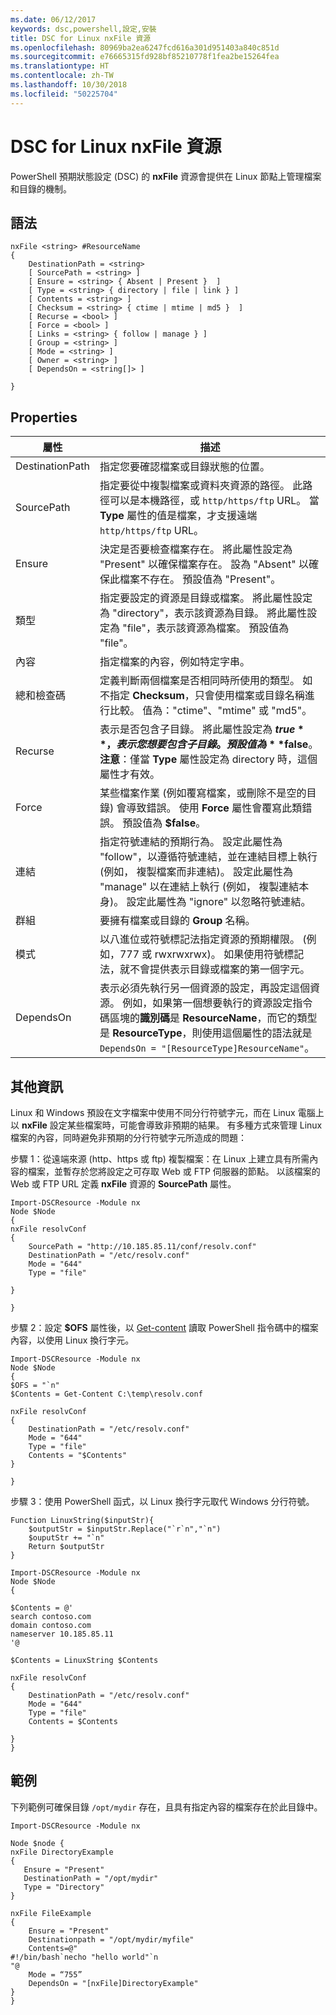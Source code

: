 ```yaml
---
ms.date: 06/12/2017
keywords: dsc,powershell,設定,安裝
title: DSC for Linux nxFile 資源
ms.openlocfilehash: 80969ba2ea6247fcd616a301d951403a840c851d
ms.sourcegitcommit: e76665315fd928bf85210778f1fea2be15264fea
ms.translationtype: HT
ms.contentlocale: zh-TW
ms.lasthandoff: 10/30/2018
ms.locfileid: "50225704"
---
```

# <a name="dsc-for-linux-nxfile-resource"></a>DSC for Linux nxFile 資源

PowerShell 預期狀態設定 (DSC) 的 **nxFile** 資源會提供在 Linux 節點上管理檔案和目錄的機制。

## <a name="syntax"></a>語法

```
nxFile <string> #ResourceName
{
    DestinationPath = <string>
    [ SourcePath = <string> ]
    [ Ensure = <string> { Absent | Present }  ]
    [ Type = <string> { directory | file | link } ]
    [ Contents = <string> ]
    [ Checksum = <string> { ctime | mtime | md5 }  ]
    [ Recurse = <bool> ]
    [ Force = <bool> ]
    [ Links = <string> { follow | manage } ]
    [ Group = <string> ]
    [ Mode = <string> ]
    [ Owner = <string> ]
    [ DependsOn = <string[]> ]

}
```

## <a name="properties"></a>Properties

|  屬性 |  描述 |
|---|---|
| DestinationPath| 指定您要確認檔案或目錄狀態的位置。|
| SourcePath| 指定要從中複製檔案或資料夾資源的路徑。 此路徑可以是本機路徑，或 `http/https/ftp` URL。 當 **Type** 屬性的值是檔案，才支援遠端 `http/https/ftp` URL。|
| Ensure| 決定是否要檢查檔案存在。 將此屬性設定為 "Present" 以確保檔案存在。 設為 "Absent" 以確保此檔案不存在。 預設值為 "Present"。|
| 類型| 指定要設定的資源是目錄或檔案。 將此屬性設定為 "directory"，表示該資源為目錄。 將此屬性設定為 "file"，表示該資源為檔案。 預設值為 "file"。|
| 內容| 指定檔案的內容，例如特定字串。|
| 總和檢查碼| 定義判斷兩個檔案是否相同時所使用的類型。 如不指定 **Checksum**，只會使用檔案或目錄名稱進行比較。 值為："ctime"、"mtime" 或 "md5"。|
| Recurse| 表示是否包含子目錄。 將此屬性設定為 **$true**，表示您想要包含子目錄。 預設值為 **$false**。 **注意**：僅當 **Type** 屬性設定為 directory 時，這個屬性才有效。|
| Force| 某些檔案作業 (例如覆寫檔案，或刪除不是空的目錄) 會導致錯誤。 使用 **Force** 屬性會覆寫此類錯誤。 預設值為 **$false**。|
| 連結| 指定符號連結的預期行為。 設定此屬性為 "follow"，以遵循符號連結，並在連結目標上執行 (例如， 複製檔案而非連結)。 設定此屬性為 "manage" 以在連結上執行 (例如， 複製連結本身)。 設定此屬性為 "ignore" 以忽略符號連結。|
| 群組| 要擁有檔案或目錄的 **Group** 名稱。|
| 模式| 以八進位或符號標記法指定資源的預期權限。 (例如，777 或 rwxrwxrwx)。 如果使用符號標記法，就不會提供表示目錄或檔案的第一個字元。|
| DependsOn | 表示必須先執行另一個資源的設定，再設定這個資源。 例如，如果第一個想要執行的資源設定指令碼區塊的**識別碼**是 **ResourceName**，而它的類型是 **ResourceType**，則使用這個屬性的語法就是 `DependsOn = "[ResourceType]ResourceName"`。|

## <a name="additional-information"></a>其他資訊


Linux 和 Windows 預設在文字檔案中使用不同分行符號字元，而在 Linux 電腦上以 __nxFile__ 設定某些檔案時，可能會導致非預期的結果。 有多種方式來管理 Linux 檔案的內容，同時避免非預期的分行符號字元所造成的問題：

步驟 1：從遠端來源 (http、https 或 ftp) 複製檔案：在 Linux 上建立具有所需內容的檔案，並暫存於您將設定之可存取 Web 或 FTP 伺服器的節點。 以該檔案的 Web 或 FTP URL 定義 __nxFile__ 資源的 __SourcePath__ 屬性。

```
Import-DSCResource -Module nx
Node $Node
{
nxFile resolvConf
{
    SourcePath = "http://10.185.85.11/conf/resolv.conf"
    DestinationPath = "/etc/resolv.conf"
    Mode = "644"
    Type = "file"

}

}
```


步驟 2：設定 __$OFS__ 屬性後，以 [Get-content](https://technet.microsoft.com/library/hh849787.aspx) 讀取 PowerShell 指令碼中的檔案內容，以使用 Linux 換行字元。


```
Import-DSCResource -Module nx
Node $Node
{
$OFS = "`n"
$Contents = Get-Content C:\temp\resolv.conf

nxFile resolvConf
{
    DestinationPath = "/etc/resolv.conf"
    Mode = "644"
    Type = "file"
    Contents = "$Contents"
}

}
```


步驟 3：使用 PowerShell 函式，以 Linux 換行字元取代 Windows 分行符號。

```
Function LinuxString($inputStr){
    $outputStr = $inputStr.Replace("`r`n","`n")
    $ouputStr += "`n"
    Return $outputStr
}

Import-DSCResource -Module nx
Node $Node
{

$Contents = @'
search contoso.com
domain contoso.com
nameserver 10.185.85.11
'@

$Contents = LinuxString $Contents

nxFile resolvConf
{
    DestinationPath = "/etc/resolv.conf"
    Mode = "644"
    Type = "file"
    Contents = $Contents

}
}
```

## <a name="example"></a>範例

下列範例可確保目錄 `/opt/mydir` 存在，且具有指定內容的檔案存在於此目錄中。

```
Import-DSCResource -Module nx

Node $node {
nxFile DirectoryExample
{
   Ensure = "Present"
   DestinationPath = "/opt/mydir"
   Type = "Directory"
}

nxFile FileExample
{
    Ensure = "Present"
    Destinationpath = "/opt/mydir/myfile"
    Contents=@"
#!/bin/bash`necho "hello world"`n
"@
    Mode = “755”
    DependsOn = "[nxFile]DirectoryExample"
}
}
```